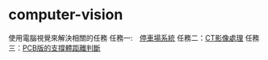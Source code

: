 # computer-vision
使用電腦視覺來解決相關的任務
任務一:　<a href="">停車場系統</a>
任務二：<a href="">CT影像處理</a>
任務三：<a href="">PCB版的支撐體距離判斷</a>
